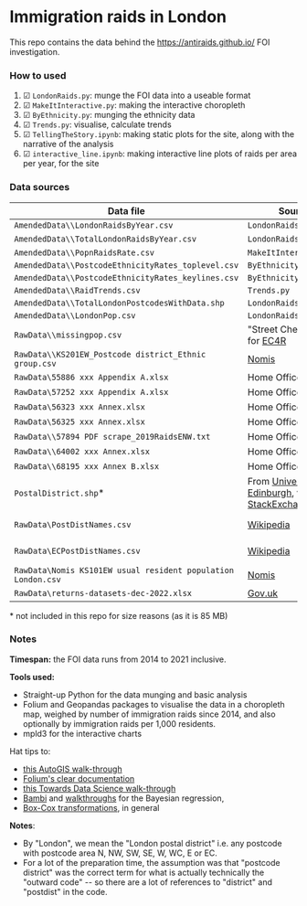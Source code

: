 # Immigration raids in London

This repo contains the data behind the https://antiraids.github.io/ FOI investigation.

### How to used

1. ☑ `LondonRaids.py`: munge the FOI data into a useable format
2. ☑ `MakeItInteractive.py`: making the interactive choropleth
3. ☑ `ByEthnicity.py`: munging the ethnicity data
4. ☑ `Trends.py`: visualise, calculate trends
5. ☑ `TellingTheStory.ipynb`: making static plots for the site, along with the narrative of the analysis
6. ☑ `interactive_line.ipynb`: making interactive line plots of raids per area per year, for the site

### Data sources

Data file | Source | Used in
----------|--------|--------
`AmendedData\\LondonRaidsByYear.csv` | `LondonRaids.py` |  `TellingTheStory.ipynb`
`AmendedData\\TotalLondonRaidsByYear.csv` | `LondonRaids.py` |  `TellingTheStory.ipynb`, `Trends.py`
`AmendedData\\PopnRaidsRate.csv` | `MakeItInteractive.py` | `TellingTheStory.ipynb`
`AmendedData\\PostcodeEthnicityRates_toplevel.csv` | `ByEthnicity.py` | `TellingTheStory.ipynb`
`AmendedData\\PostcodeEthnicityRates_keylines.csv` | `ByEthnicity.py` | `TellingTheStory.ipynb`
`AmendedData\\RaidTrends.csv` | `Trends.py` | `TellingTheStory.ipynb`
`AmendedData\\TotalLondonPostcodesWithData.shp` | `LondonRaids.py` | `MakeItInteractive.py`
`AmendedData\\LondonPop.csv` | `LondonRaids.py` | `MakeItInteractive.py`
`RawData\\missingpop.csv` | "Street Check" e.g. for [EC4R](https://www.streetcheck.co.uk/postcodedistrict/ec4r) | `MakeItInteractive.py`
`RawData\\KS201EW_Postcode district_Ethnic group.csv` | [Nomis](https://www.nomisweb.co.uk/census/2011/ks201ew) | `ByEthnicity.py`
`RawData\55886 xxx Appendix A.xlsx` | Home Office FOI | `LondonRaids.py`
`RawData\57252 xxx Appendix A.xlsx` | Home Office FOI | `LondonRaids.py`
`RawData\56323 xxx Annex.xlsx` | Home Office FOI | `LondonRaids.py`
`RawData\56325 xxx Annex.xlsx` | Home Office FOI | `LondonRaids.py`
`RawData\\57894 PDF scrape_2019RaidsENW.txt` | Home Office FOI | `LondonRaids.py`
`RawData\\64002 xxx Annex.xlsx` | Home Office FOI | `LondonRaids.py`
`RawData\\68195 xxx Annex B.xlsx` | Home Office FOI | `LondonRaids.py`
`PostalDistrict.shp`\* | From [University of Edinburgh](https://doi.org/10.7488/ds/1947), via [StackExchange](https://gis.stackexchange.com/questions/32321/seeking-postcode-shapefiles-for-uk) | `LondonRaids.py`
`RawData\PostDistNames.csv` | [Wikipedia](https://en.wikipedia.org/w/index.php?title=London_postal_district&oldid=917085462) | `LondonRaids.py`, to assign names to postcode areas
`RawData\ECPostDistNames.csv` | [Wikipedia](https://en.wikipedia.org/wiki/EC_postcode_area) | `LondonRaids.py`, to assign names to postcode areas
`RawData\Nomis KS101EW usual resident population London.csv` | [Nomis](http://www.nomisweb.co.uk/census/2011/ks101ew) | `LondonRaids.py`
`RawData\returns-datasets-dec-2022.xlsx` | [Gov.uk](https://www.gov.uk/government/statistical-data-sets/returns-and-detention-datasets#returns) | `deportation_data_investigation.py`

\* not included in this repo for size reasons (as it is 85 MB)

### Notes

**Timespan:** the FOI data runs from 2014 to 2021 inclusive.

**Tools used:**

- Straight-up Python for the data munging and basic analysis
- Folium and Geopandas packages to visualise the data in a choropleth map, weighed by number of immigration raids since 2014, and also optionally by immigration raids per 1,000 residents.
- mpld3 for the interactive charts

Hat tips to:

- [this AutoGIS walk-through](https://automating-gis-processes.github.io/2016/Lesson5-interactive-map-folium.html)
- [Folium's clear documentation](https://python-visualization.github.io/folium/quickstart.html#Choropleth-maps)
- [this Towards Data Science walk-through](https://towardsdatascience.com/lets-make-a-map-using-geopandas-pandas-and-matplotlib-to-make-a-chloropleth-map-dddc31c1983d)
- [Bambi](https://bambinos.github.io/bambi/index.html) and [walkthroughs](https://bambinos.github.io/bambi/notebooks/ESCS_multiple_regression.html) for the Bayesian regression, 
- [Box-Cox transformations](https://docs.scipy.org/doc/scipy/reference/generated/scipy.stats.boxcox.html), in general

**Notes**:

- By "London", we mean the "London postal district" i.e. any postcode with postcode area N, NW, SW, SE, W, WC, E or EC.
- For a lot of the preparation time, the assumption was that "postcode district" was the correct term for what is actually technically the "outward code" -- so there are a lot of references to "district" and "postdist" in the code.
